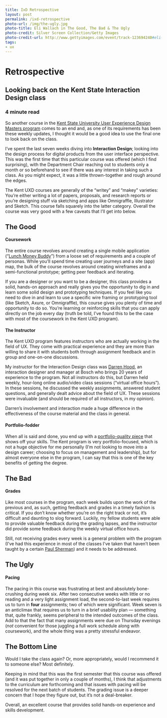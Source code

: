 ```yaml
---
title: IxD Retrospective
layout: post
permalink: /ixd-retrospective
photo-url: /img/the-ugly.jpg
photo-title: Eli Wallach in The Good, The Bad & The Ugly
photo-credit: Silver Screen Collection/Getty Images
photo-credit-url: http://www.gettyimages.com/event/track-123694240#eli-wallach-claims-the-hidden-money-for-himself-in-a-scene-from-the-picture-id131288603
tags:
- ux
---
```


# Retrospective

## Looking back on the Kent State Interaction Design class

### 4 minute read

So another course in the [Kent State University User Experience Design Masters program][1] comes to an end and, as one of its requirements has been these weekly updates, I thought it would be a good idea to use the final one to look back on the class. 

I’ve spent the last seven weeks diving into **Interaction Design**; looking into the design process for digital products from the user interface perspective. This was the first time that this particular course was offered (which I find surprising), with the Department Chair reaching out to students only a month or so beforehand to see if there was any interest in taking such a class. As you might expect, it was a little thrown-together and rough around the edges.

The Kent UXD courses are generally of the “writey” and “makey" varieties: You’re either writing a lot of papers, proposals, and research reports or you’re designing stuff via sketching and apps like Omnigraffle, Illustrator and Sketch. This course falls squarely into the latter category. Overall the course was very good with a few caveats that I’ll get into below.

## The Good

#### Coursework
The entire course revolves around creating a single mobile application (“[Lunch Money Buddy][2]”)  from a loose set of requirements and a couple of personas. While you’ll spend time creating user journeys and a site (app) map, the bulk of the course revolves around creating wireframes and a semi-functional prototype; getting peer feedback and iterating.

If you are a designer or you want to be a designer, this class provides a solid, hands-on approach and really gives you the opportunity to dig in and learn some solid design and prototyping techniques. If you feel like you need to dive in and learn to use a specific wire framing or prototyping tool (like Sketch, Axure, or Omnigraffle), this course gives you plenty of time and opportunity to do so. You’re learning or reinforcing skills that you can apply directly on the job every day (truth be told, I’ve found this to be the case with most of the coursework in the Kent UXD program).

#### The Instructor
The Kent UXD program features instructors who are actually working in the field of UX. They come with practical experience and they are more than willing to share it with students both through assignment feedback and in group and one-on-one discussions.

My instructor for the Interaction Design class was [Darren Hood][3], an interaction designer and manager at Bosch who brings 20 years of experience to the program. Not all instructors do this, but Darren held weekly, hour-long online audio/video class sessions (“virtual office hours”). In these sessions, he discussed the weekly assignments, answered student questions, and generally dealt advice about the field of UX. These sessions were invaluable (and should be required of all instructors, in my opinion).

Darren’s involvement and interaction made a huge difference in the effectiveness of the course material and the class in general.

#### Portfolio-fodder
When all is said and done, you end up with a [portfolio-quality piece][4] that shows off your skills. The Kent program is very portfolio-focused, which is not a huge objective for me personally (I’m not looking to move into a design career; choosing to focus on management and leadership), but for almost everyone else in the program, I can say that this is one of the key benefits of getting the degree.

## The Bad

#### Grades
Like most courses in the program, each week builds upon the work of the previous and, as such, getting feedback and grades in a timely fashion is critical. If you don’t know whether you’re on the right track or not, it’s difficult and daunting to slog forward. Luckily, my fellow students were able to provide valuable feedback during the grading lapses, and the instructor did provide some feedback during the weekly virtual office hours.

Still, not receiving grades every week is a general problem with the program (I’ve had this experience in most of the classes I’ve taken that haven’t been taught by a certain [Paul Sherman][5]) and it needs to be addressed.

## The Ugly

#### Pacing
The pacing in this course was frustrating at best and absolutely bone-crushing during week six. After two consecutive weeks with little or no reading and a very light assignment load, the second-to-last week requires us to turn in **four** assignments; two of which were significant. Week seven is an anticlimax that requires us to turn in a brief usability plan — something that, quite frankly, seems peripheral to the intended outcomes of the class. Add to that the fact that many assignments were due on Thursday evenings (*not* convenient for those juggling a full work schedule along with coursework), and the whole thing was a pretty stressful endeavor.

## The Bottom Line

Would I take the class again? Or, more appropriately, would I recommend it to someone else? Most definitely.

Keeping in mind that this was the first semester that this course was offered (and it was put together in only a couple of months), I think that adjustments to the curriculum are forthcoming and that issues with pacing will be resolved for the next batch of students. The grading issue is a deeper concern that I hope they figure out, but it’s not a deal-breaker.

Overall, an excellent course that provides solid hands-on experience and skills development.

[1]:	https://onlinedegrees.kent.edu/programs-courses/graduate/user-experience-design/
[2]:	/portfolio/lunch-money-buddy/
[3]:	https://www.linkedin.com/in/dwhood
[4]:	/portfolio/lunch-money-buddy/
[5]:	https://www.linkedin.com/in/pauljsherman